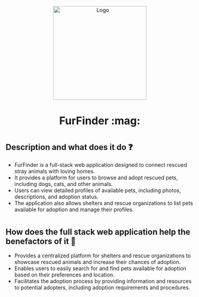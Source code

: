 
<p align="center">
  <img src="https://github.com/FCPongs/ReactDjango-Elective/assets/137862066/3c6ce56f-e319-48f2-84b7-a9cf8e74e07a" alt="Logo" width="250" height="250">
</p>

<h1 align="center">FurFinder :mag:</h1>

# <h2>Description and what does it do :question:</h2>
- FurFinder is a full-stack web application designed to connect rescued stray animals with loving homes.
- It provides a platform for users to browse and adopt rescued pets, including dogs, cats, and other animals.
- Users can view detailed profiles of available pets, including photos, descriptions, and adoption status.
- The application also allows shelters and rescue organizations to list pets available for adoption and manage their profiles.

# <h2>How does the full stack web application help the benefactors of it :open_hands:</h2>
- Provides a centralized platform for shelters and rescue organizations to showcase rescued animals and increase their chances of adoption.
- Enables users to easily search for and find pets available for adoption based on their preferences and location.
- Facilitates the adoption process by providing information and resources to potential adopters, including adoption requirements and procedures.
